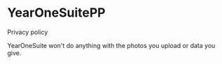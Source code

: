 # YearOneSuitePP
Privacy policy

YearOneSuite won't do anything with the photos you upload or data you give. 
